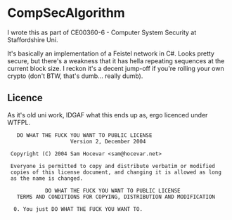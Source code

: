 CompSecAlgorithm
================

I wrote this as part of CE00360-6 - Computer System Security at Staffordshire Uni.

It's basically an implementation of a Feistel network in C#. Looks pretty secure, but there's a weakness that
it has hella repeating sequences at the current block size. I reckon it's a decent jump-off if you're rolling
your own crypto (don't BTW, that's dumb... really dumb).

Licence
-------

As it's old uni work, IDGAF what this ends up as, ergo licenced under WTFPL.

```
   DO WHAT THE FUCK YOU WANT TO PUBLIC LICENSE 
                    Version 2, December 2004 

 Copyright (C) 2004 Sam Hocevar <sam@hocevar.net> 

 Everyone is permitted to copy and distribute verbatim or modified 
 copies of this license document, and changing it is allowed as long 
 as the name is changed. 

            DO WHAT THE FUCK YOU WANT TO PUBLIC LICENSE 
   TERMS AND CONDITIONS FOR COPYING, DISTRIBUTION AND MODIFICATION 

  0. You just DO WHAT THE FUCK YOU WANT TO.
```
